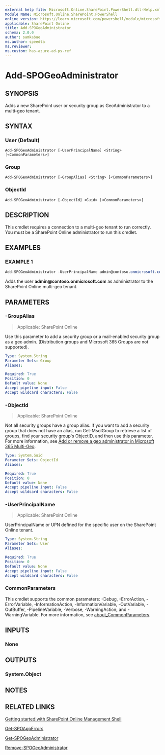 ```yaml
---
external help file: Microsoft.Online.SharePoint.PowerShell.dll-Help.xml
Module Name: Microsoft.Online.SharePoint.PowerShell
online version: https://learn.microsoft.com/powershell/module/microsoft.online.sharepoint.powershell/add-spogeoadministrator
applicable: SharePoint Online
title: Add-SPOGeoAdministrator
schema: 2.0.0
author: samkabue
ms.author: speedta
ms.reviewer:
ms.custom: has-azure-ad-ps-ref
---
```


# Add-SPOGeoAdministrator

## SYNOPSIS

Adds a new SharePoint user or security group as GeoAdministrator to a multi-geo tenant.

## SYNTAX

### User (Default)
```
Add-SPOGeoAdministrator [-UserPrincipalName] <String> [<CommonParameters>]
```

### Group
```
Add-SPOGeoAdministrator [-GroupAlias] <String> [<CommonParameters>]
```

### ObjectId
```
Add-SPOGeoAdministrator [-ObjectId] <Guid> [<CommonParameters>]
```

## DESCRIPTION

This cmdlet requires a connection to a multi-geo tenant to run correctly.
You must be a SharePoint Online administrator to run this cmdlet.

## EXAMPLES

### EXAMPLE 1

```powershell
Add-SPOGeoAdministrator -UserPrincipalName admin@contoso.onmicrosoft.com
```

Adds the user **admin\@contoso.onmicrosoft.com** as administrator to the SharePoint Online multi-geo tenant.

## PARAMETERS

### -GroupAlias

> Applicable: SharePoint Online

Use this parameter to add a security group or a mail-enabled security group as a geo admin. (Distribution groups and Microsoft 365 Groups are not supported).

```yaml
Type: System.String
Parameter Sets: Group
Aliases:

Required: True
Position: 0
Default value: None
Accept pipeline input: False
Accept wildcard characters: False
```

### -ObjectId

> Applicable: SharePoint Online

Not all security groups have a group alias. If you want to add a security group that does not have an alias, run Get-MsolGroup to retrieve a list of groups, find your security group's ObjectID, and then use this parameter. For more information, see [Add or remove a geo administrator in Microsoft 365 Multi-Geo](/office365/enterprise/add-a-sharepoint-geo-admin).

```yaml
Type: System.Guid
Parameter Sets: ObjectId
Aliases:

Required: True
Position: 0
Default value: None
Accept pipeline input: False
Accept wildcard characters: False
```

### -UserPrincipalName

> Applicable: SharePoint Online

UserPrincipalName or UPN defined for the specific user on the SharePoint Online tenant.

```yaml
Type: System.String
Parameter Sets: User
Aliases:

Required: True
Position: 0
Default value: None
Accept pipeline input: False
Accept wildcard characters: False
```

### CommonParameters

This cmdlet supports the common parameters: -Debug, -ErrorAction, -ErrorVariable, -InformationAction, -InformationVariable, -OutVariable, -OutBuffer, -PipelineVariable, -Verbose, -WarningAction, and -WarningVariable. For more information, see [about_CommonParameters](https://go.microsoft.com/fwlink/p/?LinkID=113216).

## INPUTS

### None

## OUTPUTS

### System.Object

## NOTES

## RELATED LINKS

[Getting started with SharePoint Online Management Shell](/powershell/sharepoint/sharepoint-online/connect-sharepoint-online)

[Get-SPOAppErrors](Get-SPOAppErrors.md)

[Get-SPOGeoAdministrator](Get-SPOGeoAdministrator.md)

[Remove-SPOGeoAdministrator](Remove-SPOGeoAdministrator.md)
